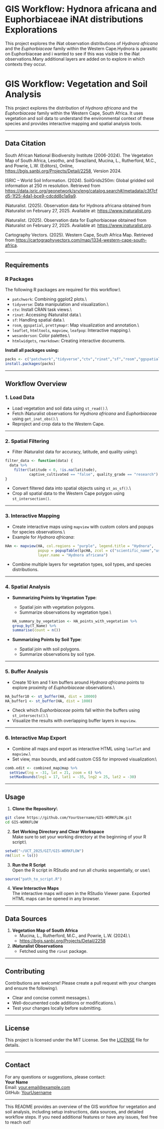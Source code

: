 # GIS Workflow: Hydnora africana and Euphorbiaceae iNAt distributions Explorations

This project explores the iNat observation distributions of *Hydnora africana* and the *Euphorbiaceae* family within the Western Cape.Hydnora is parasitic on Euphorbiaceae and i wanted to see if this was visible in the iNat observations.Many additional layers are added on to explore in which contexts they occur.

# GIS Workflow: Vegetation and Soil Analysis

This project explores the distribution of *Hydnora africana* and the *Euphorbiaceae* family within the Western Cape, South Africa. It uses vegetation and soil data to understand the environmental context of these species and provides interactive mapping and spatial analysis tools.

------------------------------------------------------------------------

## **Data Citation**

South African National Biodiversity Institute (2006-2024). The Vegetation Map of South Africa, Lesotho, and Swaziland, Mucina, L., Rutherford, M.C., and Powrie, L.W. (Editors), Online, <https://bgis.sanbi.org/Projects/Detail/2258>, Version 2024.

ISRIC – World Soil Information. (2024). SoilGrids250m: Global gridded soil information at 250 m resolution. Retrieved from <https://data.isric.org/geonetwork/srv/eng/catalog.search#/metadata/c3f7cfd5-1f25-4da1-bce9-cdcdd8c1a9a9>.

iNaturalist. (2025). Observation data for Hydnora africana obtained from iNaturalist on February 27, 2025. Available at: <https://www.inaturalist.org>.

iNaturalist. (2025). Observation data for Euphorbiaceae obtained from iNaturalist on February 27, 2025. Available at: <https://www.inaturalist.org>.

Cartography Vectors. (2025). Western Cape, South Africa Map. Retrieved from <https://cartographyvectors.com/map/1334-western-cape-south-africa>.

------------------------------------------------------------------------

## **Requirements**

### **R Packages**

The following R packages are required for this workflow:\
- `patchwork`: Combining ggplot2 plots.\
- `tidyverse`: Data manipulation and visualization.\
- `ctv`: Install CRAN task views.\
- `rinat`: Accessing iNaturalist data.\
- `sf`: Handling spatial data.\
- `rosm`, `ggspatial`, `prettymapr`: Map visualization and annotation.\
- `leaflet`, `htmltools`, `mapview`, `leafpop`: Interactive mapping.\
- `wesanderson`: Color palettes.\
- `htmlwidgets`, `rmarkdown`: Creating interactive documents.

**Install all packages using:**

``` r
packs <- c("patchwork","tidyverse","ctv","rinat","sf","rosm","ggspatial","prettymapr", "leaflet", "htmltools", "mapview", "leafpop", "wesanderson","htmlwidgets","rmarkdown")
install.packages(packs)
```

------------------------------------------------------------------------

## **Workflow Overview**

### 1. **Load Data**

-   Load vegetation and soil data using `st_read()`.\
-   Fetch iNaturalist observations for *Hydnora africana* and *Euphorbiaceae* using `get_inat_obs()`.\
-   Reproject and crop data to the Western Cape.

------------------------------------------------------------------------

### 2. **Spatial Filtering**

-   Filter iNaturalist data for accuracy, latitude, and quality using:\

``` r
filter_data <- function(data) {
  data %>%
    filter(latitude < 0, !is.na(latitude), 
           captive_cultivated == "false", quality_grade == "research")
}
```

-   Convert filtered data into spatial objects using `st_as_sf()`.\
-   Crop all spatial data to the Western Cape polygon using `st_intersection()`.

------------------------------------------------------------------------

### 3. **Interactive Mapping**

-   Create interactive maps using `mapview` with custom colors and popups for species observations.\
-   Example for *Hydnora africana*:

``` r
HAm <- mapview(HA, col.regions = "purple", legend.title = "Hydnora", 
               popup = popupTable(lpcHA, zcol = c("scientific_name","user_login", "click_url")),
               layer.name = "Hydnora africana")
```

-   Combine multiple layers for vegetation types, soil types, and species distributions.

------------------------------------------------------------------------

### 4. **Spatial Analysis**

-   **Summarizing Points by Vegetation Type**:

    -   Spatial join with vegetation polygons.
    -   Summarize observations by vegetation type.\

    ``` r
    HA_summary_by_vegetation <- HA_points_with_vegetation %>%
    group_by(T_Name) %>%
    summarise(count = n())
    ```

-   **Summarizing Points by Soil Type**:

    -   Spatial join with soil polygons.
    -   Summarize observations by soil type.

------------------------------------------------------------------------

### 5. **Buffer Analysis**

-   Create 10 km and 1 km buffers around *Hydnora africana* points to explore proximity of *Euphorbiaceae* observations.\

``` r
HA_buffer10 <- st_buffer(HA, dist = 10000)
HA_buffer1 <- st_buffer(HA, dist = 1000)
```

-   Check which *Euphorbiaceae* points fall within the buffers using `st_intersects()`.\
-   Visualize the results with overlapping buffer layers in `mapview`.

------------------------------------------------------------------------

### 6. **Interactive Map Export**

-   Combine all maps and export as interactive HTML using `leaflet` and `mapview`.\
-   Set view, max bounds, and add custom CSS for improved visualization:\

``` r
comb.edit <- combined_map@map %>%
  setView(lng = -31, lat = 21, zoom = 6) %>%
  setMaxBounds(lng1 = 17, lat1 = -35, lng2 = 25, lat2 = -30)
```

------------------------------------------------------------------------

## **Usage**

1.  **Clone the Repository**\

``` sh
git clone https://github.com/YourUsername/GIS-WORKFLOW.git
cd GIS-WORKFLOW
```

2.  **Set Working Directory and Clear Workspace**\
    Make sure to set your working directory at the beginning of your R script:\

``` r
setwd("~/UCT_2025/GIT/GIS-WORKFLOW")
rm(list = ls())
```

3.  **Run the R Script**\
    Open the R script in RStudio and run all chunks sequentially, or use:\

``` r
source("path_to_script.R")
```

4.  **View Interactive Maps**\
    The interactive maps will open in the RStudio Viewer pane. Exported HTML maps can be opened in any browser.

------------------------------------------------------------------------

## **Data Sources**

1.  **Vegetation Map of South Africa**
    -   Mucina, L., Rutherford, M.C., and Powrie, L.W. (2024).\
    -   <https://bgis.sanbi.org/Projects/Detail/2258>
2.  **iNaturalist Observations**
    -   Fetched using the `rinat` package.

------------------------------------------------------------------------

## **Contributing**

Contributions are welcome! Please create a pull request with your changes and ensure the following:\
- Clear and concise commit messages.\
- Well-documented code additions or modifications.\
- Test your changes locally before submitting.

------------------------------------------------------------------------

## **License**

This project is licensed under the MIT License. See the [LICENSE](LICENSE) file for details.

------------------------------------------------------------------------

## **Contact**

For any questions or suggestions, please contact:\
**Your Name**\
Email: [your.email\@example.com](mailto:your.email@example.com)\
GitHub: [YourUsername](https://github.com/YourUsername)

------------------------------------------------------------------------

This README provides an overview of the GIS workflow for vegetation and soil analysis, including setup instructions, data sources, and detailed workflow steps. If you need additional features or have any issues, feel free to reach out!
